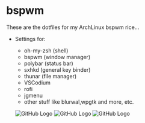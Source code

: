 # bspwm


These are the dotfiles for my ArchLinux bspwm rice...

- Settings for:
	
	- oh-my-zsh (shell)
	- bspwm (window manager)
	- polybar (status bar)
	- sxhkd (general key binder)
	- thunar (file manager)
	- VSCodium
	- rofi
	- jgmenu
	- other stuff like blurwal,wpgtk and more, etc.
	
	
	![GitHub Logo](https://i.imgur.com/mZokit5.png)
	![GitHub Logo](https://i.imgur.com/gxpSYB0.png)
	![GitHub Logo](https://i.imgur.com/NUOOlrw.png)
